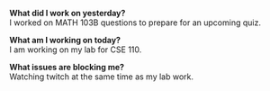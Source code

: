 **What did I work on yesterday?**\
I worked on MATH 103B questions to prepare for an upcoming quiz.

**What am I working on today?**\
I am working on my lab for CSE 110.

**What issues are blocking me?**\
Watching twitch at the same time as my lab work.
